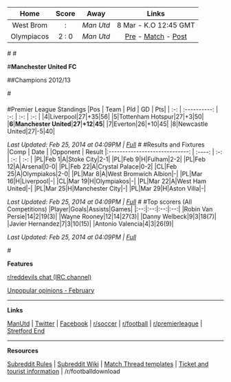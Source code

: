 Home |    Score | Away | Links
 :-: | :---: | :-: | :-:
West Brom |  :  | *Man Utd* | 8 Mar - K.O 12:45 GMT
Olympiacos  | 2 : 0 | *Man Utd*  | [Pre](http://www.reddit.com/r/reddevils/comments/1yqu84/pre_match_thread_olympiacos_vs_manchester_united/) - [Match](http://www.reddit.com/r/reddevils/comments/1ywz3h/match_thread_olympiakos_fc_vs_manchester_united_fc/)  - [Post](http://www.reddit.com/r/reddevils/comments/1yxerc/post_match_thread_manchester_united_vs_olympiacos/)

#[](#potw)
#[](#caption)

#**Manchester United FC**

##Champions 2012/13


#[](#break)


####
#Premier League Standings 
|Pos |    Team    | Pld  | GD | Pts|
| :-: | :----------: | :-: | :-: | :-: |
|4|Liverpool|27|+35|56|
|5|Tottenham Hotspur|27|+3|50|
|**6**|**Manchester United**|**27**|**+12**|**45**|
|7|Everton|26|+10|45|
|8|Newcastle United|27|-5|40|

*Last Updated: Feb 25, 2014 at 04:09PM | [Full](http://www.premierleague.com/en-gb/matchday/league-table.html)*
#[](#break)
#Results and Fixtures
|Comp | Date | |Opponent | Result
|:-----------------------------: | :----: | :-: |  :-: | :-: |
|PL|Feb 1|A|Stoke City|2-1|
|PL|Feb 9|H|Fulham|2-2|
|PL|Feb 12|A|Arsenal|0-0|
|PL|Feb 22|A|Crystal Palace|0-2|
|CL|Feb 25|A|Olympiakos|2-0|
|PL|Mar 8|A|West Bromwich Albion|-|
|PL|Mar 16|H|Liverpool|-|
|CL|Mar 19|H|Olympiakos|-|
|PL|Mar 22|A|West Ham United|-|
|PL|Mar 25|H|Manchester City|-|
|PL|Mar 29|H|Aston Villa|-|

*Last Updated: Feb 25, 2014 at 04:09PM | [Full](http://www.manutd.com/en/Fixtures-And-Results/United-Fixtures-And-Results.aspx)*
#[](#break)
#Top scorers (All Competitions) 
|Player|Goals|Assists|Games|
|:--:|:--:|:--:|:--:|
|Robin Van Persie|14|2|19(3)|
|Wayne Rooney|12|14|27(3)|
|Danny Welbeck|9|3|18(7)|
|Javier Hernandez|7|3|10(15)|
|Antonio Valencia|4|3|26(9)|

*Last Updated: Feb 25, 2014 at 04:09PM | [Full](http://espnfc.com/team/squad/_/id/360/league/all/manchester-united?cc=5901)*


#[](#break)

**Features**

[r/reddevils chat (IRC channel)](http://www.reddit.com/r/reddevils/wiki/irc_channel)

[Unpopular opinions - February](http://www.reddit.com/r/reddevils/comments/1y2svc/unpopular_opinions_february_part_2/)



***
**Links**

[ManUtd](http://www.manutd.com/Splash-Page.aspx) | [Twitter](https://twitter.com/ManUtd) | [Facebook](http://www.facebook.com/manchesterunited?fref=ts) | [r/soccer](http://www.reddit.com/r/soccer/) | [r/football](http://www.reddit.com/r/football/) | [r/premierleague](http://www.reddit.com/r/premierleague/) | [Stretford End](http://www.stretfordend.co.uk/)

***

**Resources**

[Subreddit Rules](http://www.reddit.com/r/reddevils/comments/1isixg/subreddit_rules) | [Subreddit Wiki](http://www.reddit.com/r/RedDevils/wiki) | [Match Thread templates](http://www.reddit.com/r/RedDevils/wiki/match_templates) | [Ticket and tourist information](http://www.reddit.com/r/RedDevils/wiki/tickets_tourist_info) | /r/footballdownload 